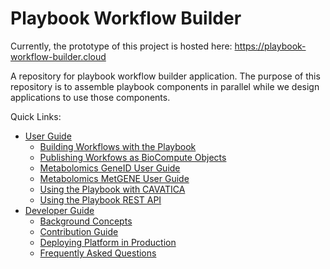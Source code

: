 # Playbook Workflow Builder

Currently, the prototype of this project is hosted here: <https://playbook-workflow-builder.cloud>

A repository for playbook workflow builder application. The purpose of this repository is to assemble playbook components in parallel while we design applications to use those components.

Quick Links:
- [User Guide](./docs/user/index.md)
  - [Building Workflows with the Playbook](./docs/user/workflows.md)
  - [Publishing Workfows as BioCompute Objects](./docs/user/biocompute.md)
  - [Metabolomics GeneID User Guide](./docs/user/geneidconv.md)
  - [Metabolomics MetGENE User Guide](./docs/user/metgene.md)
  - [Using the Playbook with CAVATICA](./docs/user/cavatica.md)
  - [Using the Playbook REST API](./docs/user/api.md)
- [Developer Guide](./docs/index.md)
  - [Background Concepts](./docs/background.md)
  - [Contribution Guide](./docs/contributions.md)
  - [Deploying Platform in Production](./docs/production.md)
  - [Frequently Asked Questions](./docs/faq.md)

